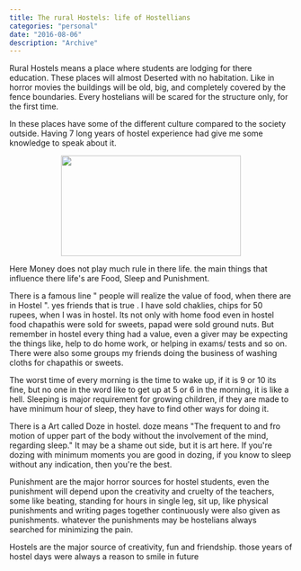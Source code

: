 ```yaml
---
title: The rural Hostels: life of Hostellians 
categories: "personal"
date: "2016-08-06"
description: "Archive"
---
```


Rural Hostels means a place where students are lodging for there education. These places will almost Deserted with no habitation. Like in horror movies the buildings will be old, big, and completely covered by the fence boundaries. Every hostelians will be scared for the structure only, for the first time.

   In these places have some of the different culture compared to the society outside. Having 7 long years of hostel experience had give me some knowledge to speak about it.


<div class="separator" style="clear: both; text-align: center;">
  <a href="https://2.bp.blogspot.com/-OEpc6TDgsqQ/V_XE_kM9dNI/AAAAAAAAABw/5pqR8g7X6VQtlGx8MLWXScR0qBK4mEv3gCLcB/s1600/3idiots-404x227.jpg" style="margin-left: 1em; margin-right: 1em;"><img border="0" height="179" src="https://2.bp.blogspot.com/-OEpc6TDgsqQ/V_XE_kM9dNI/AAAAAAAAABw/5pqR8g7X6VQtlGx8MLWXScR0qBK4mEv3gCLcB/s320/3idiots-404x227.jpg" width="320" /></a></div>

Here Money does not play much rule in there life. the main things that influence there life's are Food, Sleep and Punishment.

There is a famous line " people will realize the value of food, when there are in Hostel ". yes friends that is true . I have sold chaklies, chips for 50 rupees, when I was in hostel. Its not only with home food even in hostel food chapathis were sold for sweets, papad were sold ground nuts. But remember in hostel every thing had a value, even a giver may be expecting the things like, help to do home work, or helping in exams/ tests and so on. There were also some groups my friends doing the business of washing cloths for chapathis or sweets.

The worst time of every morning is the time to wake up, if it is 9 or 10 its fine, but no one in the word like to get up at 5 or 6 in the morning, it is like a hell. Sleeping is major requirement for growing children, if they are made to have minimum hour of sleep, they have to find other ways for doing it.

There is a Art called Doze in hostel. doze means "The frequent to and fro motion of upper part of the body without the involvement of the mind, regarding sleep." It may be a shame out side, but it is art here. If you're dozing with minimum moments you are good in dozing, if you know to sleep without any indication, then you're the best.


Punishment are the major horror sources for hostel students, even the punishment will depend upon the creativity and cruelty of the teachers, some like beating, standing for hours in single leg, sit up, like physical punishments and writing pages together continuously were also given as punishments. whatever the punishments may be hostelians always searched for minimizing the pain.

Hostels are the major source of creativity, fun and friendship. those years of hostel days were always a reason to smile in future    

